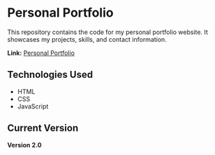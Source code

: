 # Personal Portfolio

This repository contains the code for my personal portfolio website. It showcases my projects, skills, and contact information.

**Link:** [Personal Portfolio](https://cristiancarter.github.io/CP-Portfolio/)

## Technologies Used

- HTML
- CSS
- JavaScript

## Current Version

**Version 2.0**
